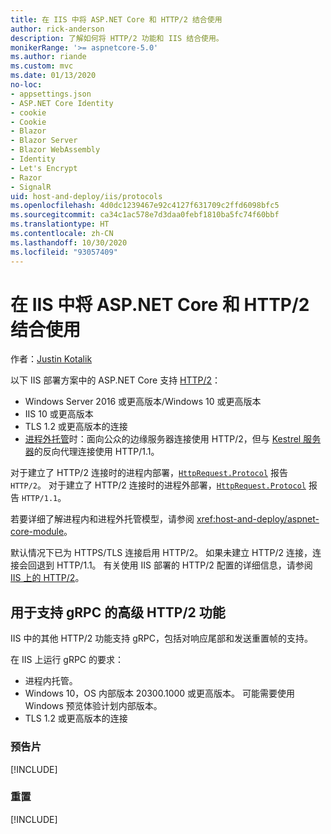 ```yaml
---
title: 在 IIS 中将 ASP.NET Core 和 HTTP/2 结合使用
author: rick-anderson
description: 了解如何将 HTTP/2 功能和 IIS 结合使用。
monikerRange: '>= aspnetcore-5.0'
ms.author: riande
ms.custom: mvc
ms.date: 01/13/2020
no-loc:
- appsettings.json
- ASP.NET Core Identity
- cookie
- Cookie
- Blazor
- Blazor Server
- Blazor WebAssembly
- Identity
- Let's Encrypt
- Razor
- SignalR
uid: host-and-deploy/iis/protocols
ms.openlocfilehash: 4d0dc1239467e92c4127f631709c2ffd6098bfc5
ms.sourcegitcommit: ca34c1ac578e7d3daa0febf1810ba5fc74f60bbf
ms.translationtype: HT
ms.contentlocale: zh-CN
ms.lasthandoff: 10/30/2020
ms.locfileid: "93057409"
---
```

# <a name="use-aspnet-core-with-http2-on-iis"></a>在 IIS 中将 ASP.NET Core 和 HTTP/2 结合使用

作者：[Justin Kotalik](https://github.com/jkotalik)

以下 IIS 部署方案中的 ASP.NET Core 支持 [HTTP/2](https://httpwg.org/specs/rfc7540.html)：

* Windows Server 2016 或更高版本/Windows 10 或更高版本
* IIS 10 或更高版本
* TLS 1.2 或更高版本的连接
* [进程外托管](xref:host-and-deploy/iis/index#out-of-process-hosting-model)时：面向公众的边缘服务器连接使用 HTTP/2，但与 [Kestrel 服务器](xref:fundamentals/servers/kestrel)的反向代理连接使用 HTTP/1.1。

对于建立了 HTTP/2 连接时的进程内部署，[`HttpRequest.Protocol`](xref:Microsoft.AspNetCore.Http.HttpRequest.Protocol*) 报告 `HTTP/2`。 对于建立了 HTTP/2 连接时的进程外部署，[`HttpRequest.Protocol`](xref:Microsoft.AspNetCore.Http.HttpRequest.Protocol*) 报告 `HTTP/1.1`。

若要详细了解进程内和进程外托管模型，请参阅 <xref:host-and-deploy/aspnet-core-module>。

默认情况下已为 HTTPS/TLS 连接启用 HTTP/2。 如果未建立 HTTP/2 连接，连接会回退到 HTTP/1.1。 有关使用 IIS 部署的 HTTP/2 配置的详细信息，请参阅 [IIS 上的 HTTP/2](/iis/get-started/whats-new-in-iis-10/http2-on-iis)。

## <a name="advanced-http2-features-to-support-grpc"></a>用于支持 gRPC 的高级 HTTP/2 功能

IIS 中的其他 HTTP/2 功能支持 gRPC，包括对响应尾部和发送重置帧的支持。

在 IIS 上运行 gRPC 的要求：

* 进程内托管。
* Windows 10，OS 内部版本 20300.1000 或更高版本。 可能需要使用 Windows 预览体验计划内部版本。
* TLS 1.2 或更高版本的连接

### <a name="trailers"></a>预告片

[!INCLUDE[](~/includes/trailers.md)]

### <a name="reset"></a>重置

[!INCLUDE[](~/includes/reset.md)]
